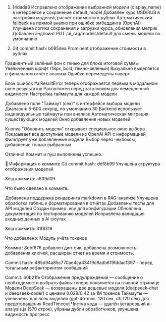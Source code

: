 1. 14dada8
Исправлено отображение выбранной модели (display_name) в интерфейсе и сохранение default_model
Добавлен курс USD/RUB в настройки моделей, расчёт стоимости в рублях
Автоматический fallback на прямой анализ при ошибке эмбеддинга (OpenAI)
Улучшена логика сохранения и загрузки курса, обновления метрик
Добавлен эндпоинт PUT /ai_rag/models/default для смены модели по умолчанию

2. Git commit hash: b085dea
Prominent отображение стоимости в рублях

Градиентный зелёный фон с тенью для блока итоговой суммы
Увеличенный шрифт (18px, bold, тёмно-зелёный)
Визуально выделяется в финальном отчёте анализа
Ошибки перемещены наверх

Блок ошибок #aiResultError теперь отображается первым в модальном окне результатов
Расположен перед заголовком для немедленной видимости
Настройка таймаута для каждой модели

Добавлено поле "Таймаут (сек)" в интерфейсе выбора модели
Диапазон: 5-600 секунд, по умолчанию 30
Backend использует индивидуальные таймауты при анализе
Автоматическая миграция существующих моделей
Окно добавления новых моделей

Кнопка "Обновить модели" открывает специальное окно выбора
Показывает все доступные модели из OpenAI API с информацией
Фильтрует уже добавленные модели
Выбор через чекбоксы, добавление только выбранных


Отлично! Коммит и пуш выполнены успешно.

📌 Информация о коммите
Git commit hash: ddf8b99
Улучшена структура отображения моделей

Хеш коммита: c839d09

Что было сделано в коммите:

Добавлена поддержка рендеринга markdown в RAG-анализе
Улучшена обработка таблиц и форматирования в отчётах
Добавлены тесты для API моделей
Создан пример .env для конфигурации
Обновлена документация по тестированию моделей
Исправлена валидация входных данных в AI-роутах


Хеш коммита: 31f8319

Что добавлено:
Модуль учёта токенов 

Коммит: 8ebf876
добавлен дип-сик, добавлена возможность добавления ключей, расширен отчет на время и стоимость.

Commit hash: 485d94a85c770ae4ca43419c8adb619fddac1397 - перед тотальным рефакторингом сообщений

Commit: 60b21fe
Отображение предупреждений — сообщение о необходимости выбрать файлы теперь появляется на главной странице
Модели DeepSeek — возвращены две дешевые модели (deepseek-chat и deepseek-coder) с ценами $0.028/$0.42 за 1М токенов
Таймауты — увеличены для всех моделей (gpt-4o-mini: 120 сек, o1: 120 сек) для предотвращения ReadTimeout
Чистка кода — удалён устаревший ai-analysis.js (570 строк), убраны дубли обработчиков, улучшена видимость прогресс

